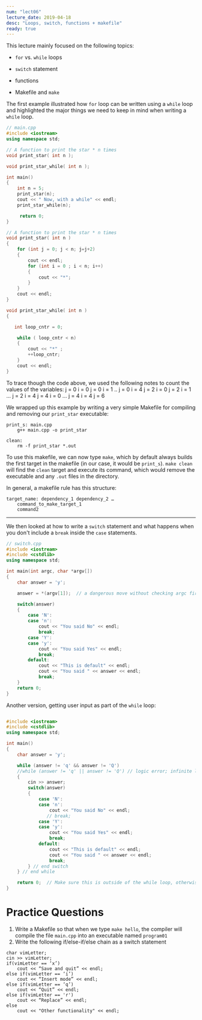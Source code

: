 ```yaml
---
num: "lect06"
lecture_date: 2019-04-18
desc: "Loops, switch, functions + makefile"
ready: true
---
```


This lecture mainly focused on the following topics:

* `for` vs. `while` loops

* `switch` statement

* functions

* Makefile and `make`

The first example illustrated how `for` loop can be written using a `while` loop and highlighted the major things we need to keep in mind when writing a `while` loop.

```cpp
// main.cpp
#include <iostream>
using namespace std;

// A function to print the star * n times
void print_star( int n );

void print_star_while( int n );

int main()
{
    int n = 5;
    print_star(n);
    cout << " Now, with a while" << endl;
    print_star_while(n);

     return 0;
}

// A function to print the star * n times
void print_star( int n )
{
    for (int j = 0; j < n; j=j+2)
    {
        cout << endl;
        for (int i = 0 ; i < n; i++)
        {
            cout << "*";
        }
    }
    cout << endl;
}

void print_star_while( int n )
{

   int loop_cntr = 0;

    while ( loop_cntr < n)
    {
        cout << "*" ;
        ++loop_cntr;
    }
    cout << endl;
}
```

To trace though the code above, we used the following notes to count the values of the variables:
    j = 0   i = 0
    j = 0   i = 1
    ..
    j = 0   i = 4
    j = 2   i = 0
    j = 2   i = 1
    ...
    j = 2   i = 4
    j = 4   i = 0
    ...
    j = 4   i = 4
    j = 6

We wrapped up this example by writing a very simple Makefile for compiling and removing our `print_star` executable:

```
print_s: main.cpp
	g++ main.cpp -o print_star

clean:
	rm -f print_star *.out
```

To use this makefile, we can now type `make`, which by default always builds the first target in the makefile (in our case, it would be `print_s`).
`make clean` will find the `clean` target and execute its command, which would remove the executable and any `.out` files in the directory.

In general, a makefile rule has this structure:

    target_name: dependency_1 dependency_2 …
        command_to_make_target_1
        command2

-------

We then looked at how to write a `switch` statement and what happens when you don't include a `break` inside the `case` statements.

```cpp
// switch.cpp
#include <iostream>
#include <cstdlib>
using namespace std;

int main(int argc, char *argv[])
{
    char answer = 'y';

    answer = *(argv[1]);  // a dangerous move without checking argc first

    switch(answer)
    {
        case 'N':
        case 'n':
            cout << "You said No" << endl;
            break;
        case 'Y':
        case 'y':
            cout << "You said Yes" << endl;
            break;
        default:
            cout << "This is default" << endl;
            cout << "You said " << answer << endl;
            break;
    }
    return 0;
}
```

Another version, getting user input as part of the `while` loop:
```cpp

#include <iostream>
#include <cstdlib>
using namespace std;

int main()
{
    char answer = 'y';

    while (answer != 'q' && answer != 'Q')
    //while (answer != 'q' || answer != 'Q') // logic error; infinite loop
    {
        cin >> answer;
        switch(answer)
        {
            case 'N':
            case 'n':
                cout << "You said No" << endl;
               // break;
            case 'Y':
            case 'y':
                cout << "You said Yes" << endl;
                break;
            default:
                cout << "This is default" << endl;
                cout << "You said " << answer << endl;
                break;
        } // end switch
    } // end while

    return 0;  // Make sure this is outside of the while loop, otherwise, the program will exit too soon
}
```
# Practice Questions
1. Write a Makefile so that when we type `make hello`, the compiler will compile the file `main.cpp` into an executable named `program01`
2. Write the following if/else-if/else chain as a switch statement
```
char vimLetter;
cin >> vimLetter;
if(vimLetter == ‘x’)
	cout << “Save and quit” << endl;
else if(vimLetter == ‘i’)
	cout << “Insert mode” << endl;
else if(vimLetter == ‘q’)
	cout << “Quit” << endl;
else if(vimLetter == 'r')
	cout << “Replace” << endl;
else
	cout << "Other functionality" << endl;
```
